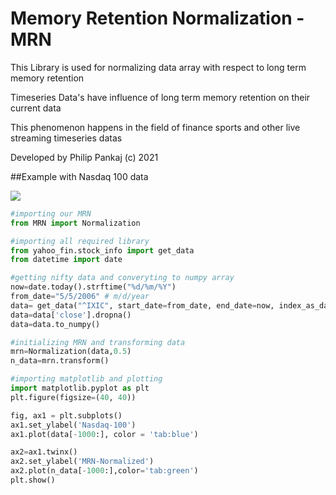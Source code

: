 # Memory Retention Normalization - MRN

This Library is used for normalizing data array with respect to long term memory retention

Timeseries Data's have influence of long term memory retention on their current data

This phenomenon happens in the field of finance sports and other live streaming timeseries datas

Developed by Philip Pankaj (c) 2021

##Example with Nasdaq 100 data


![](https://raw.githubusercontent.com/philip-hash/MTN/main/MRN_Nasdaq_Graph.png)

```python
#importing our MRN
from MRN import Normalization

#importing all required library
from yahoo_fin.stock_info import get_data
from datetime import date

#getting nifty data and converyting to numpy array
now=date.today().strftime("%d/%m/%Y")  
from_date="5/5/2006" # m/d/year
data= get_data("^IXIC", start_date=from_date, end_date=now, index_as_date = True, interval="1d")
data=data['close'].dropna()
data=data.to_numpy()

#initializing MRN and transforming data
mrn=Normalization(data,0.5)
n_data=mrn.transform()

#importing matplotlib and plotting
import matplotlib.pyplot as plt
plt.figure(figsize=(40, 40))

fig, ax1 = plt.subplots()
ax1.set_ylabel('Nasdaq-100')
ax1.plot(data[-1000:], color = 'tab:blue')

ax2=ax1.twinx()
ax2.set_ylabel('MRN-Normalized')
ax2.plot(n_data[-1000:],color='tab:green')
plt.show()

```
